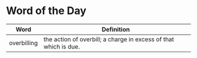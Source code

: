 # Word of the Day

|Word|Definition|
|---|---|
|overbilling|the action of overbill; a charge in excess of that which is due.|